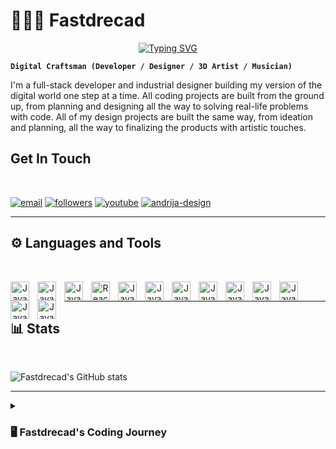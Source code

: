 <h1 color="#00cdac">🏄🏽‍♂️ Fastdrecad</h1>

<p align="center" >
<a href="https://git.io/typing-svg"><img src="https://readme-typing-svg.demolab.com?font=Montserrat&size=24&pause=1000&color=00CDAC&random=false&width=435&lines=Full-stack+web+developer;1%2B+year+of+coding+experience;10%2B+years+in+Industrial+Design;Always+learning+new+things" alt="Typing SVG" /></a>
</p>

**`Digital Craftsman (Developer / Designer / 3D Artist / Musician)`**

I'm a full-stack developer and industrial designer building my version of the digital world one step at a time. All coding projects are built from the ground up, from planning and designing all the way to solving real-life problems with code. All of my design projects are built the same way, from ideation and planning, all the way to finalizing the products with artistic touches.

## Get In Touch

<br/>

<p align="left">
  <a href="mailto: andrijas.micun@gmail.com">
     <img alt="email" title="Contact Me" src="https://camo.githubusercontent.com/571384769c09e0c66b45e39b5be70f68f552db3e2b2311bc2064f0d4a9f5983b/68747470733a2f2f696d672e736869656c64732e696f2f62616467652f476d61696c2d4431343833363f7374796c653d666f722d7468652d6261646765266c6f676f3d676d61696c266c6f676f436f6c6f723d7768697465"/></a> 
  <a href="https://www.linkedin.com/in/andrija-micunovic/">
     <img alt="followers" title="Let's connect on LinkedIn" src="https://camo.githubusercontent.com/a80d00f23720d0bc9f55481cfcd77ab79e141606829cf16ec43f8cacc7741e46/68747470733a2f2f696d672e736869656c64732e696f2f62616467652f4c696e6b6564496e2d3030373742353f7374796c653d666f722d7468652d6261646765266c6f676f3d6c696e6b6564696e266c6f676f436f6c6f723d7768697465"/></a>
  <a href="https://www.youtube.com/channel/UCAz40UjYzoUVc_MZurNI0yg">
     <img alt="youtube" title="Subscribe to my YouTube channel" src="https://camo.githubusercontent.com/d79c5549652f9c7690992eb49571d216a70a480681561cbd93bfbfc77c491e54/68747470733a2f2f696d672e736869656c64732e696f2f62616467652f596f75547562652d4646303030303f7374796c653d666f722d7468652d6261646765266c6f676f3d796f7574756265266c6f676f436f6c6f723d7768697465"/></a>
  <a href="https://andrija-design.netlify.app/">
     <img alt="andrija-design" title="Checkout my Portfolio" src="https://camo.githubusercontent.com/dadb24484d5edf73040ab9e8f051b423b71d0b0c790c13f7b425348816fce117/68747470733a2f2f696d672e736869656c64732e696f2f62616467652f706f7274666f6c696f2d3041304130413f7374796c653d666f722d7468652d6261646765266c6f676f3d6465762e746f266c6f676f436f6c6f723d7768697465"/></a>
</p>

---

## ⚙️ Languages and Tools

<br/>

<p align="center">
   <img align="left" alt="JavaScript" width="30px" style="padding-right:10px"  src="https://cdn.jsdelivr.net/gh/devicons/devicon/icons/html5/html5-original.svg" />
   <img align="left" alt="JavaScript" width="30px" style="padding-right:10px"  src="https://cdn.jsdelivr.net/gh/devicons/devicon/icons/css3/css3-original.svg"  />
   <img align="left" alt="JavaScript" width="30px" style="padding-right:10px"  src="https://cdn.jsdelivr.net/gh/devicons/devicon/icons/javascript/javascript-original.svg" />
   <img align="left" alt="React" width="30px" style="padding-right:10px"  src="https://cdn.jsdelivr.net/gh/devicons/devicon/icons/react/react-original.svg" />
   <img align="left" alt="JavaScript" width="30px" style="padding-right:10px"  src="https://cdn.jsdelivr.net/gh/devicons/devicon/icons/nodejs/nodejs-original.svg" />
   <img align="left" alt="JavaScript" width="30px" style="padding-right:10px"  src="https://cdn.jsdelivr.net/gh/devicons/devicon/icons/git/git-original.svg" />
   <img align="left" alt="JavaScript" width="30px" style="padding-right:10px"  src="https://cdn.jsdelivr.net/gh/devicons/devicon/icons/github/github-original.svg" />
   <img align="left" alt="JavaScript" width="30px" style="padding-right:10px"  src="https://cdn.jsdelivr.net/gh/devicons/devicon/icons/tailwindcss/tailwindcss-plain.svg" />
   <img align="left" alt="JavaScript" width="30px" style="padding-right:10px"  src="https://cdn.jsdelivr.net/gh/devicons/devicon/icons/mysql/mysql-original-wordmark.svg" />
   <img align="left" alt="JavaScript" width="30px" style="padding-right:10px"  src="https://cdn.jsdelivr.net/gh/devicons/devicon/icons/mongodb/mongodb-original-wordmark.svg" />
   <img align="left" alt="JavaScript" width="30px" style="padding-right:10px"  src="https://cdn.jsdelivr.net/gh/devicons/devicon/icons/redux/redux-original.svg" />
   <img align="left" alt="JavaScript" width="30px" style="padding-right:10px"  src="https://cdn.jsdelivr.net/gh/devicons/devicon/icons/illustrator/illustrator-plain.svg" />
   <img align="left" alt="JavaScript" width="30px" style="padding-right:10px"  src="https://cdn.jsdelivr.net/gh/devicons/devicon/icons/photoshop/photoshop-plain.svg" /> 
<p/>

<br/>

---

## 📊 Stats

<br/>

![Fastdrecad's GitHub stats](https://github-readme-stats.vercel.app/api?username=Fastdrecad&show_icons=true&theme=gruvbox)

---

<details>
  <summary><h3>🖥️ Fastdrecad's Coding Journey</h3></summary>
